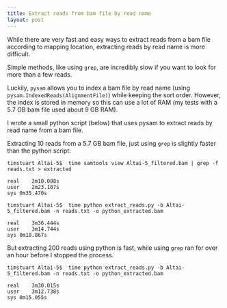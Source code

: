 ```yaml
---
title: Extract reads from bam file by read name
layout: post
---
```


While there are very fast and easy ways to extract reads from a bam file according to mapping location, extracting reads by read name is more difficult.

Simple methods, like using `grep`, are incredibly slow if you want to look for more than a few reads.

Luckily, `pysam` allows you to index a bam file by read name (using `pysam.IndexedReads(AlignmentFile)`) while keeping the sort order. However, the index is stored in memory so this can use a lot of RAM (my tests with a 5.7 GB bam file used about 9 GB RAM).

I wrote a small python script (below) that uses pysam to extract reads by read name from a bam file.

Extracting 10 reads from a 5.7 GB bam file, just using `grep` is slightly faster than the python script:

<!--break-->

```shell
timstuart Altai-5$  time samtools view Altai-5_filtered.bam | grep -f reads.txt > extracted

real    2m10.088s
user    2m23.107s
sys 0m35.470s

timstuart Altai-5$  time python extract_reads.py -b Altai-5_filtered.bam -n reads.txt -o python_extracted.bam

real    3m36.444s
user    3m14.744s
sys 0m18.867s

```

But extracting 200 reads using python is fast, while using `grep` ran for over an hour before I stopped the process.

```shell
timstuart Altai-5$  time python extract_reads.py -b Altai-5_filtered.bam -n reads.txt -o python_extracted.bam

real    3m30.015s
user    3m12.738s
sys 0m15.055s
```


<script src="https://gist.github.com/timoast/2264a79f93b3f1cb3aac.js"></script>
